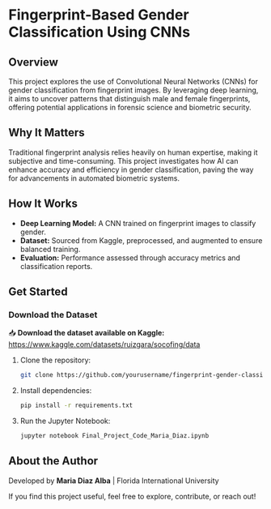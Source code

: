 # Fingerprint-Based Gender Classification Using CNNs

## Overview
This project explores the use of Convolutional Neural Networks (CNNs) for gender classification from fingerprint images. By leveraging deep learning, it aims to uncover patterns that distinguish male and female fingerprints, offering potential applications in forensic science and biometric security.

## Why It Matters
Traditional fingerprint analysis relies heavily on human expertise, making it subjective and time-consuming. This project investigates how AI can enhance accuracy and efficiency in gender classification, paving the way for advancements in automated biometric systems.

## How It Works
- **Deep Learning Model:** A CNN trained on fingerprint images to classify gender.
- **Dataset:** Sourced from Kaggle, preprocessed, and augmented to ensure balanced training.
- **Evaluation:** Performance assessed through accuracy metrics and classification reports.

## Get Started

### Download the Dataset
📥 **Download the dataset available on Kaggle:** 
https://www.kaggle.com/datasets/ruizgara/socofing/data


1. Clone the repository:
   ```bash
   git clone https://github.com/yourusername/fingerprint-gender-classification.git
   ```
2. Install dependencies:
   ```bash
   pip install -r requirements.txt
   ```
3. Run the Jupyter Notebook:
   ```bash
   jupyter notebook Final_Project_Code_Maria_Diaz.ipynb
   ```

## About the Author
Developed by **Maria Diaz Alba** | Florida International University

If you find this project useful, feel free to explore, contribute, or reach out!
